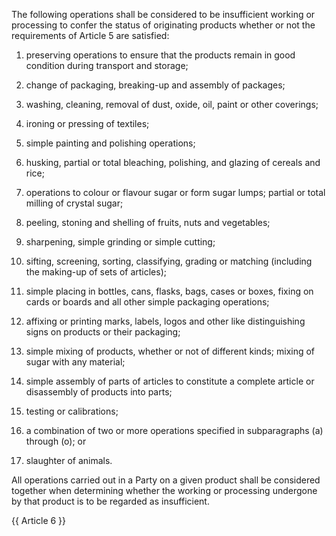 The following operations shall be considered to be insufficient working or processing to confer the status of originating products whether or not the requirements of Article 5 are satisfied:

1. preserving operations to ensure that the products remain in good condition during transport and storage;

2. change of packaging, breaking-up and assembly of packages;

3. washing, cleaning, removal of dust, oxide, oil, paint or other coverings;

4. ironing or pressing of textiles;

5. simple painting and polishing operations;

6. husking, partial or total bleaching, polishing, and glazing of cereals and rice;

7. operations to colour or flavour sugar or form sugar lumps; partial or total milling of crystal sugar;

8. peeling, stoning and shelling of fruits, nuts and vegetables;

9. sharpening, simple grinding or simple cutting;

10. sifting, screening, sorting, classifying, grading or matching (including the making-up of sets of articles);

11. simple placing in bottles, cans, flasks, bags, cases or boxes, fixing on cards or boards and all other simple packaging operations;

12. affixing or printing marks, labels, logos and other like distinguishing signs on products or their packaging;

13. simple mixing of products, whether or not of different kinds; mixing of sugar with any material;

14. simple assembly of parts of articles to constitute a complete article or disassembly of products into parts;

15. testing or calibrations;

16. a combination of two or more operations specified in subparagraphs (a) through (o); or

17. slaughter of animals.

All operations carried out in a Party on a given product shall be considered together when determining whether the working or processing undergone by that product is to be regarded as insufficient.

{{ Article 6 }}

